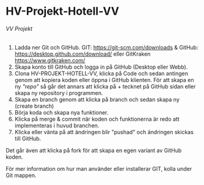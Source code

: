 # HV-Projekt-Hotell-VV

###### VV Projekt

1. Ladda ner Git och GitHub.
   GIT: https://git-scm.com/downloads & GitHub: https://desktop.github.com/download/ eller GitKraken https://www.gitkraken.com/
2. Skapa konto till GitHub och logga in på GitHub (Desktop eller Webb).
3. Clona HV-PROJEKT-HOTELL-VV, klicka på Code och sedan antingen genom att kopiera koden eller öppna i GitHub klienten.
   För att skapa en ny _"repo"_ så går det annars att klicka på + tecknet på GitHub sidan eller skapa ny repository i programmen.
4. Skapa en branch genom att klicka på branch och sedan skapa ny (create branch)
5. Börja koda och skapa nya funktioner.
6. Klicka på merge & commit när koden och funktionerna är redo att implementeras i huvud branchen.
7. Klicka eller vänta på att ändringen blir "pushad" och ändringen skickas till GitHub.

Det går även att klicka på fork för att skapa en egen variant av GitHub koden.

För mer information om hur man använder eller installerar GIT, kolla under Git mappen.
